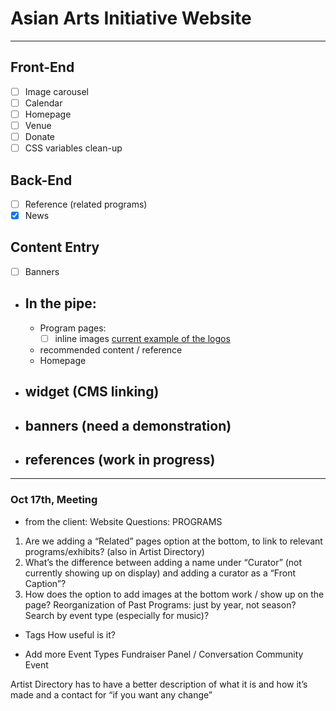 # Asian Arts Initiative Website

-----
## Front-End
- [ ] Image carousel
- [ ] Calendar
- [ ] Homepage
- [ ] Venue
- [ ] Donate
- [ ] CSS variables clean-up

## Back-End
- [ ] Reference (related programs)
- [x] News

## Content Entry
- [ ] Banners


- ## In the pipe:
    - Program pages: 
        - [ ] inline images [current example of the logos](https://asianartsinitiative.org/events/virtual-avatar-workshop)
    - recommended content / reference
    - Homepage

- ## widget (CMS linking)
- ## banners (need a demonstration)
- ## references (work in progress)

-----
### Oct 17th, Meeting 
- from the client: 
Website Questions:
PROGRAMS
1. Are we adding a “Related” pages option at the bottom, to link to relevant programs/exhibits? (also in Artist Directory)
2. What’s the difference between adding a name under “Curator” (not currently showing up on display) and adding a curator as a “Front Caption”?
3. How does the option to add images at the bottom work / show up on the page? 
Reorganization of Past Programs: just by year, not season? Search by event type (especially for music)?  


- Tags
How useful is it? 


- Add more Event Types
Fundraiser
Panel / Conversation 
Community Event 


Artist Directory has to have a better description of what it is and how it’s made and a contact for “if you want any change”